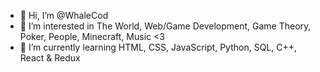- 👋 Hi, I’m @WhaleCod
- 👀 I’m interested in The World, Web/Game Development, Game Theory, Poker, People, Minecraft, Music <3  
- 🌱 I’m currently learning HTML, CSS, JavaScript, Python, SQL, C++, React & Redux

<!---
WhaleCod/WhaleCod is a ✨ special ✨ repository because its `README.md` (this file) appears on your GitHub profile.
You can click the Preview link to take a look at your changes.
--->
